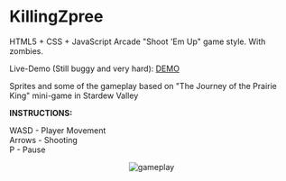 # KillingZpree
HTML5 + CSS + JavaScript Arcade "Shoot 'Em Up" game style. With zombies.

Live-Demo (Still buggy and very hard): [DEMO](https://amsimoes.github.io/killing-zpree)

Sprites and some of the gameplay based on "The Journey of the Prairie King" mini-game in Stardew Valley

**INSTRUCTIONS:** <br/>

WASD - Player Movement<br/>
Arrows - Shooting<br/>
P - Pause

<p align="center">
<img src="http://i.imgur.com/FsuYo1r.png" alt="gameplay"/>
</p>
